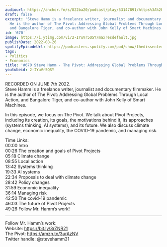 ```yaml
---
audiourl: https://anchor.fm/s/822ba20/podcast/play/53147891/https%3A%2F%2Fd3ctxlq1ktw2nl.cloudfront.net%2Fstaging%2F2022-5-7%2Fdce0db36-f25b-b925-c644-369ba2f4a6ad.m4a
draft: false
excerpt: 'Steve Hamm is a freelance writer, journalist and documentary filmmaker.
  He is the author of The Pivot: Addressing Global Problems Through Local Action,
  and Bangalore Tiger, and co-author with John Kelly of Smart Machines.'
id: '670'
image: https://i.ytimg.com/vi/2-IYuVr5QSY/maxresdefault.jpg
publishDate: 2022-08-26
spotifyEpisodeUrl: https://podcasters.spotify.com/pod/show/thedissenter/episodes/670-Steve-Hamm---The-Pivot-Addressing-Global-Problems-Through-Local-Action-e1jkepj
tags:
- Politics
- Economics
title: '#670 Steve Hamm - The Pivot: Addressing Global Problems Through Local Action'
youtubeid: 2-IYuVr5QSY
---
```

<div class="timelinks">

RECORDED ON JUNE 7th 2022.  
Steve Hamm is a freelance writer, journalist and documentary filmmaker. He is the author of The Pivot: Addressing Global Problems Through Local Action, and Bangalore Tiger, and co-author with John Kelly of Smart Machines.

In this episode, we focus on The Pivot. We talk about Pivot Projects, including its creation, its goals, the motivations behind it, its approaches (systems thinking, AI systems), and its future. We also discuss climate change, economic inequality, the COVID-19 pandemic, and managing risk.

Time Links:  
<time>00:00</time> Intro  
<time>00:26</time> The creation and goals of Pivot Projects  
<time>05:18</time> Climate change  
<time>08:55</time> Local action  
<time>13:42</time> Systems thinking  
<time>19:33</time> AI systems  
<time>22:34</time> Proposals to deal with climate change  
<time>28:42</time> Policy changes  
<time>31:59</time> Economic inequality  
<time>36:14</time> Managing risk  
<time>42:50</time> The covid-19 pandemic  
<time>46:03</time> The future of Pivot Projects  
<time>49:26</time> Follow Mr. Hamm’s work!

---

Follow Mr. Hamm’s work:  
Website: https://bit.ly/3rZNR21  
The Pivot: https://amzn.to/3urAzNV  
Twitter handle: @stevehamm31
</div>

